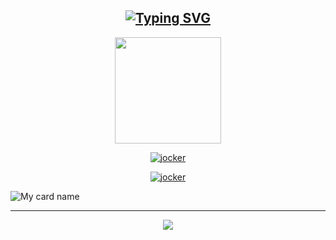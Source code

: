<div align="center">

## [![Typing SVG](https://readme-typing-svg.herokuapp.com?font=Lemon+milk&color=Y70000&lines=Welcome+to+SPlRlT+YT's+Profile)](https://git.io/typing-svg)

  <p align="center">
  <a href="https://ibb.co/4wyvT9j"><img src="https://i.imgur.com/E2m87kF.jpeg""width="170" height="170"/>
  <p align="center">

<a href="#"><img title="jocker" src="https://img.shields.io/badge/-💝SPIRIT SER💝-blue?&style=for-the-badge"></a>
</p>
  </p>

<a href="https://github.com/SPIRITSER"><img title="jocker" src="https://img.shields.io/badge/SPIRITSER-authot?color=black&style=for-the-badge&logo=github"></a>

</div>

![My card name](https://cardivo.vercel.app/api?name=SPIRITSER&description=Hi,%20Welcome%20To%20💖spirit💖%20Profile%20❤&image=https://i.imgur.com/E2m87kF.jpeg&backgroundColor=%23ecf0f1&instagram=SPIRIT-SER&github=SPlRlT-YT&twitter=&pattern=leaf&colorPattern=%23eaeaea)

<div align="center">
  <p align="center">

<hr></hr>  
    
<img src="https://github.com/SP-XD/SP-XD/blob/main/images/dino_rounded.gif?raw=true" href="https://github.com/SP-XD" />



</div>
    


<!---
SPIRITSER/SIRIT-SER is a ✨ special ✨ repository because its `README.md` (this file) appears on your GitHub profile.
You can click the Preview link to take a look at your changes.
--->
